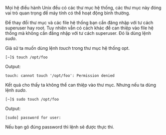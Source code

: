 Mọi hệ điều hành Unix đều có các thư mục hệ thống, các thư mục này đóng vai trò quan trọng để máy tính có thể hoạt động bình thường.

Để thay đổi thư mục và các file hệ thống bạn cần đăng nhập với tư cách superuser hay root. Tuy nhiên vẫn có cách khác để can thiệp vào file hệ thống mà không cần đăng nhập với tư cách superuser. Đó là dùng lệnh _sudo_.

Giả sử ta muốn dùng lệnh _touch_ trong thư mục hệ thống opt.

```
[~]$ touch /opt/foo
```

Output:

```
touch: cannot touch '/opt/foo': Permission denied
```

Kết quả cho thấy ta không thể can thiệp vào thư mục. Nhưng nếu ta dùng lệnh _sudo_.

```
[~]$ sudo touch /opt/foo
```

Output:

```
[sudo] password for user:
```

Nếu bạn gõ đúng password thì lệnh sẽ được thực thi.


